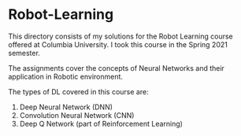 # Robot-Learning

This directory consists of my solutions for the Robot Learning course offered at Columbia University. I took this course in the Spring 2021 semester. 

The assignments cover the concepts of Neural Networks and their application in Robotic environment. 

The types of DL covered in this course are:
1. Deep Neural Network (DNN)
2. Convolution Neural Network (CNN)
3. Deep Q Network (part of Reinforcement Learning)

